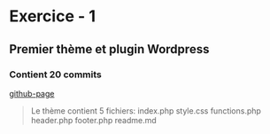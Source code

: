 # Exercice - 1
## Premier thème et plugin  Wordpress
### Contient 20 commits

[github-page](https://sabrinoushka.github.io//31w) 
> Le thème contient 5 fichiers:
index.php
style.css
functions.php
header.php
footer.php
readme.md